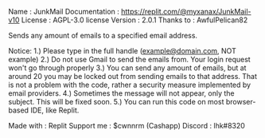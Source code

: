 Name            : JunkMail
Documentation   : https://replit.com/@myxanax/JunkMail-v10
License         : AGPL-3.0 license
Version         : 2.0.1
Thanks to       : AwfulPelican82

Sends any amount of emails to a specified email address. 

Notice:
1.) Please type in the full handle (example@domain.com, NOT example)
2.) Do not use Gmail to send the emails from. Your login request won't go through properly
3.) You can send any amount of emails, but at around 20 you may be locked out from sending emails to that address. 
That is not a problem with the code, rather a security measure implemented by email providers.
4.) Sometimes the message will not appear, only the subject. This will be fixed soon.
5.) You can run this code on most browser-based IDE, like Replit.

Made with       : Replit
Support me      : $cwnnrm (Cashapp)
Discord         : lhk#8320

